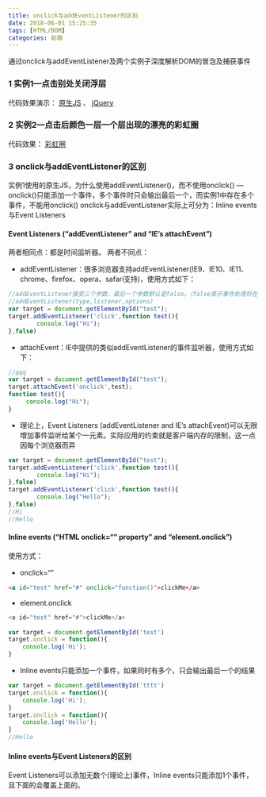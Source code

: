 ```yaml
---
title: onclick与addEventListener的区别
date: 2018-06-01 15:25:35
tags: [HTML/DOM]
categories: 前端
---
```


通过onclick与addEventListener及两个实例子深度解析DOM的冒泡及捕获事件
<escape><!-- more --></escape>
### 1  实例1—点击别处关闭浮层
代码效果演示： [原生JS](http://js.jirengu.com/voqayujovi/1/edit?html,css,js,output)  、  [jQuery](http://js.jirengu.com/redaxabamu/1/edit?html,css,js,output) 
### 2  实例2—点击后颜色一层一个层出现的漂亮的彩虹圈
代码效果： [彩虹圈](http://js.jirengu.com/havaruyele/1/edit?html,css,js,output) 
### 3  onclick与addEventListener的区别
实例1使用的原生JS，为什么使用addEventListener()，而不使用onclick() —onclick()只能添加一个事件，多个事件时只会输出最后一个，而实例1中存在多个事件，不能用onclick()
onclick与addEventListener实际上可分为：Inline events与Event Listeners
####  Event Listeners (“addEventListener” and “IE’s attachEvent”)
两者相同点：都是时间监听器。
两者不同点：
* addEventListener：很多浏览器支持addEventListener(IE9、IE10、IE11、chrome、firefox、opera、safari支持)，使用方式如下：
```javascript
//addEventListener接受三个参数，最后一个参数默认是false。（false表示事件处理将在冒泡阶段执行，true表示事件处理将在捕获阶段执行）
//addEventListener(type,listener,options) 
var target = document.getElementById("test");
target.addEventListener('click',function test(){
        console.log("Hi");
},false)
```
* attachEvent：IE中提供的类似addEventListener的事件监听器，使用方式如下：
```javascript
//qqq
var target = document.getElementById("test");
target.attachEvent('onclick',test);
function test(){
     console.log("Hi");
}		
```
* 理论上，Event Listeners (addEventListener and IE’s attachEvent)可以无限增加事件监听给某个一元素。实际应用的约束就是客户端内存的限制，这一点因每个浏览器而异
```javascript
var target = document.getElementById("test");
target.addEventListener('click',function test(){
        console.log("Hi");
},false)
target.addEventListener('click',function test(){
        console.log("Hello");
},false)
//Hi
//Hello
```
#### Inline events (“HTML onclick=“” property” and “element.onclick”)
使用方式：
* onclick=“”　
```html
<a id="test" href="#" onclick="function()">clickMe</a>
```
* element.onclick
```javascript
<a id="test" href="#">clickMe</a>
 
var target = document.getElementById('test')
target.onclick = function(){
    console.log('Hi');
}
```
* Inline events只能添加一个事件，如果同时有多个，只会输出最后一个的结果
```javascript
var target = document.getElementById('tttt')
target.onclick = function(){
    console.log('Hi');
}
target.onclick = function(){
    console.log('Hello');
}
//Hello
```

#### Inline events与Event Listeners的区别
Event Listeners可以添加无数个(理论上)事件，Inline events只能添加1个事件，且下面的会覆盖上面的。
